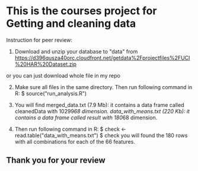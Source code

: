 # This is the courses project for Getting and cleaning data

Instruction for peer review:

1. Download and unzip your database to "data" from 
https://d396qusza40orc.cloudfront.net/getdata%2Fprojectfiles%2FUCI%20HAR%20Dataset.zip

or you can just download whole file in my repo

2. Make sure all files in the same directory. Then run following command in R:
$ source("run_analysis.R")

3. You will find 
merged_data.txt (7.9 Mb): it contains a data frame called cleanedData with 10299*68 dimension.
data_with_means.txt (220 Kb): it contains a data frame called result with 180*68 dimension.

4. Then run following command in R:
$ check <- read.table("data_with_means.txt")
$ check
you will found the 180 rows with all combinations for each of the 66 features.

## Thank you for your review
